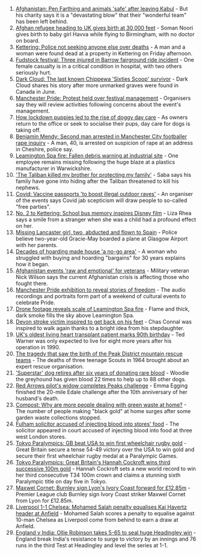 1. [Afghanistan: Pen Farthing and animals 'safe' after leaving Kabul](https://www.bbc.co.uk/news/uk-england-essex-58370218?at_medium=RSS&at_campaign=KARANGA) - But his charity says it is a "devastating blow" that their "wonderful team" has been left behind.
2. [Afghan refugee heading to UK gives birth at 30,000 feet](https://www.bbc.co.uk/news/uk-58371252?at_medium=RSS&at_campaign=KARANGA) - Soman Noori gives birth to baby girl Havva while flying to Birmingham, with no doctor on board.
3. [Kettering: Police not seeking anyone else over deaths](https://www.bbc.co.uk/news/uk-england-northamptonshire-58374969?at_medium=RSS&at_campaign=KARANGA) - A man and a woman were found dead at a property in Kettering on Friday afternoon.
4. [Fudstock festival: Three injured in Barrow fairground ride incident](https://www.bbc.co.uk/news/uk-england-cumbria-58375009?at_medium=RSS&at_campaign=KARANGA) - One female casualty is in a critical condition in hospital, with two others seriously hurt.
5. [Dark Cloud: The last known Chippewa 'Sixties Scoop' survivor](https://www.bbc.co.uk/news/uk-england-bristol-58159037?at_medium=RSS&at_campaign=KARANGA) - Dark Cloud shares his story after more unmarked graves were found in Canada in June.
6. [Manchester Pride: Protest held over festival management](https://www.bbc.co.uk/news/uk-england-manchester-58369410?at_medium=RSS&at_campaign=KARANGA) - Organisers say they will review activities following concerns about the event's management.
7. [How lockdown puppies led to the rise of doggy day care](https://www.bbc.co.uk/news/uk-england-nottinghamshire-58280724?at_medium=RSS&at_campaign=KARANGA) - As owners return to the office or seek to socialise their pups, day care for dogs is taking off.
8. [Benjamin Mendy: Second man arrested in Manchester City footballer rape inquiry](https://www.bbc.co.uk/news/uk-england-manchester-58369654?at_medium=RSS&at_campaign=KARANGA) - A man, 40, is arrested on suspicion of rape at an address in Cheshire, police say.
9. [Leamington Spa fire: Fallen debris warning at industrial site](https://www.bbc.co.uk/news/uk-england-coventry-warwickshire-58359278?at_medium=RSS&at_campaign=KARANGA) - One employee remains missing following the huge blaze at a plastics manufacturer in Warwickshire.
10. ['The Taliban killed my brother for protecting my family'](https://www.bbc.co.uk/news/uk-england-london-58331414?at_medium=RSS&at_campaign=KARANGA) - Saba says his family have gone into hiding after the Taliban threatened to kill his nephews.
11. [Covid: Vaccine passports 'to boost illegal outdoor raves'](https://www.bbc.co.uk/news/uk-england-58249698?at_medium=RSS&at_campaign=KARANGA) - An organiser of the events says Covid jab scepticism will draw people to so-called "free parties".
12. [No. 2 to Kettering: School bus memory inspires Disney film](https://www.bbc.co.uk/news/uk-england-northamptonshire-58306416?at_medium=RSS&at_campaign=KARANGA) - Liza Rhea says a smile from a stranger when she was a child had a profound effect on her.
13. [Missing Lancaster girl, two, abducted and flown to Spain](https://www.bbc.co.uk/news/uk-england-lancashire-58361471?at_medium=RSS&at_campaign=KARANGA) - Police believe two-year-old Gracie-May boarded a plane at Glasgow Airport with her parents.
14. [Decades of hoarding made house 'a no-go area'](https://www.bbc.co.uk/news/uk-england-essex-58361528?at_medium=RSS&at_campaign=KARANGA) - A woman who struggled with buying and hoarding "bargains" for 30 years explains how it began.
15. [Afghanistan events 'raw and emotional' for veterans](https://www.bbc.co.uk/news/uk-england-northamptonshire-58362189?at_medium=RSS&at_campaign=KARANGA) - Military veteran Nick Wilson says the current Afghanistan crisis is affecting those who fought there.
16. [Manchester Pride exhibition to reveal stories of freedom](https://www.bbc.co.uk/news/uk-england-manchester-58358987?at_medium=RSS&at_campaign=KARANGA) - The audio recordings and portraits form part of a weekend of cultural events to celebrate Pride.
17. [Drone footage reveals scale of Leamington Spa fire](https://www.bbc.co.uk/news/uk-england-coventry-warwickshire-58358533?at_medium=RSS&at_campaign=KARANGA) - Flame and thick, dark smoke fills the sky above Leamington Spa.
18. [Devon stroke victim inspired to get back on his feet](https://www.bbc.co.uk/news/uk-england-devon-58353362?at_medium=RSS&at_campaign=KARANGA) - Chas Connal was inspired to walk again thanks to a bright idea from his stepdaughter.
19. [UK's oldest living heart transplant patient marks 90th birthday](https://www.bbc.co.uk/news/uk-england-cambridgeshire-58361917?at_medium=RSS&at_campaign=KARANGA) - Ted Warner was only expected to live for eight more years after his operation in 1990.
20. [The tragedy that saw the birth of the Peak District mountain rescue teams](https://www.bbc.co.uk/news/uk-england-derbyshire-58335440?at_medium=RSS&at_campaign=KARANGA) - The deaths of three teenage Scouts in 1964 brought about an expert rescue organisation.
21. ['Superstar' dog retires after six years of donating rare blood](https://www.bbc.co.uk/news/uk-england-leicestershire-58354825?at_medium=RSS&at_campaign=KARANGA) - Woodie the greyhound has given blood 22 times to help up to 88 other dogs.
22. [Red Arrows pilot's widow completes Peaks challenge](https://www.bbc.co.uk/news/uk-england-derbyshire-58351291?at_medium=RSS&at_campaign=KARANGA) - Emma Egging finished the 20-mile Edale challenge after the 10th anniversary of her husband's death.
23. [Compost: Why are more people dealing with green waste at home?](https://www.bbc.co.uk/news/uk-england-58261972?at_medium=RSS&at_campaign=KARANGA) - The number of people making "black gold" at home surges after some garden waste collections stopped.
24. [Fulham solicitor accused of injecting blood into stores' food](https://www.bbc.co.uk/news/uk-england-london-58351768?at_medium=RSS&at_campaign=KARANGA) - The solicitor appeared in court accused of injecting blood into food at three west London stores.
25. [Tokyo Paralympics: GB beat USA to win first wheelchair rugby gold](https://www.bbc.co.uk/sport/disability-sport/58374295?at_medium=RSS&at_campaign=KARANGA) - Great Britain secure a tense 54-49 victory over the USA to win gold and secure their first wheelchair rugby medal at a Paralympic Games.
26. [Tokyo Paralympics: Great Britain's Hannah Cockroft wins third successive 100m gold](https://www.bbc.co.uk/sport/disability-sport/58372936?at_medium=RSS&at_campaign=KARANGA) - Hannah Cockroft sets a new world record to win her third consecutive T34 100m crown and claims a stunning sixth Paralympic title on day five in Tokyo.
27. [Maxwel Cornet: Burnley sign Lyon's Ivory Coast forward for £12.85m](https://www.bbc.co.uk/sport/football/58367930?at_medium=RSS&at_campaign=KARANGA) - Premier League club Burnley sign Ivory Coast striker Maxwel Cornet from Lyon for £12.85m.
28. [Liverpool 1-1 Chelsea: Mohamed Salah penalty equalises Kai Havertz header at Anfield](https://www.bbc.co.uk/sport/football/58289649?at_medium=RSS&at_campaign=KARANGA) - Mohamed Salah scores a penalty to equalise against 10-man Chelsea as Liverpool come from behind to earn a draw at Anfield.
29. [England v India: Ollie Robinson takes 5-65 to seal huge Headingley win](https://www.bbc.co.uk/sport/cricket/58363453?at_medium=RSS&at_campaign=KARANGA) - England break India's resistance to surge to victory by an innings and 76 runs in the third Test at Headingley and level the series at 1-1.
